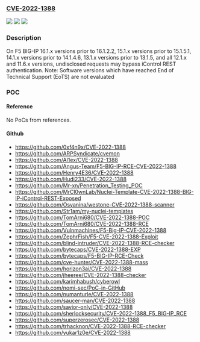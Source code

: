 ### [CVE-2022-1388](https://cve.mitre.org/cgi-bin/cvename.cgi?name=CVE-2022-1388)
![](https://img.shields.io/static/v1?label=Product&message=BIG-IP&color=blue)
![](https://img.shields.io/static/v1?label=Version&message=17.0.x!%3E%3D%2017.0.0%20&color=brighgreen)
![](https://img.shields.io/static/v1?label=Vulnerability&message=CWE-306%20Missing%20Authentication%20for%20Critical%20Function&color=brighgreen)

### Description

On F5 BIG-IP 16.1.x versions prior to 16.1.2.2, 15.1.x versions prior to 15.1.5.1, 14.1.x versions prior to 14.1.4.6, 13.1.x versions prior to 13.1.5, and all 12.1.x and 11.6.x versions, undisclosed requests may bypass iControl REST authentication. Note: Software versions which have reached End of Technical Support (EoTS) are not evaluated

### POC

#### Reference
No PoCs from references.

#### Github
- https://github.com/0xf4n9x/CVE-2022-1388
- https://github.com/ARPSyndicate/cvemon
- https://github.com/Al1ex/CVE-2022-1388
- https://github.com/Angus-Team/F5-BIG-IP-RCE-CVE-2022-1388
- https://github.com/Henry4E36/CVE-2022-1388
- https://github.com/Hudi233/CVE-2022-1388
- https://github.com/Mr-xn/Penetration_Testing_POC
- https://github.com/MrCl0wnLab/Nuclei-Template-CVE-2022-1388-BIG-IP-iControl-REST-Exposed
- https://github.com/Osyanina/westone-CVE-2022-1388-scanner
- https://github.com/Str1am/my-nuclei-templates
- https://github.com/TomArni680/CVE-2022-1388-POC
- https://github.com/TomArni680/CVE-2022-1388-RCE
- https://github.com/Vulnmachines/F5-Big-IP-CVE-2022-1388
- https://github.com/ZephrFish/F5-CVE-2022-1388-Exploit
- https://github.com/blind-intruder/CVE-2022-1388-RCE-checker
- https://github.com/bytecaps/CVE-2022-1388-EXP
- https://github.com/bytecaps/F5-BIG-IP-RCE-Check
- https://github.com/cve-hunter/CVE-2022-1388-mass
- https://github.com/horizon3ai/CVE-2022-1388
- https://github.com/jheeree/CVE-2022-1388-checker
- https://github.com/karimhabush/cyberowl
- https://github.com/nomi-sec/PoC-in-GitHub
- https://github.com/numanturle/CVE-2022-1388
- https://github.com/saucer-man/CVE-2022-1388
- https://github.com/savior-only/CVE-2022-1388
- https://github.com/sherlocksecurity/CVE-2022-1388_F5_BIG-IP_RCE
- https://github.com/superzerosec/CVE-2022-1388
- https://github.com/trhacknon/CVE-2022-1388-RCE-checker
- https://github.com/yukar1z0e/CVE-2022-1388

